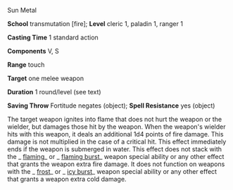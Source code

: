Sun Metal

**School** transmutation [fire]; **Level** cleric 1, paladin 1, ranger 1

**Casting Time** 1 standard action

**Components** V, S

**Range** touch

**Target** one melee weapon

**Duration** 1 round/level (see text)

**Saving Throw** Fortitude negates (object); **Spell Resistance** yes (object)

The target weapon ignites into flame that does not hurt the weapon or the wielder, but damages those hit by the weapon. When the weapon's wielder hits with this weapon, it deals an additional 1d4 points of fire damage. This damage is not multiplied in the case of a critical hit. This effect immediately ends if the weapon is submerged in water. This effect does not stack with the _ [flaming](/pathfinderRPG/prd/magicItems/weapons.html#_weapons-flaming)_ or _ [flaming burst](/pathfinderRPG/prd/magicItems/weapons.html#_weapons-flaming-burst)_ weapon special ability or any other effect that grants the weapon extra fire damage. It does not function on weapons with the _ [frost](/pathfinderRPG/prd/magicItems/weapons.html#_weapons-frost)_ or _ [icy burst](/pathfinderRPG/prd/magicItems/weapons.html#_weapons-icy-burst)_ weapon special ability or any other effect that grants a weapon extra cold damage.

